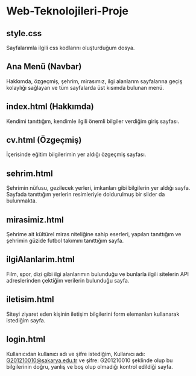 # Web-Teknolojileri-Proje

## style.css
Sayfalarımla ilgili css kodlarını oluşturduğum dosya.
## Ana Menü (Navbar)
Hakkımda, özgeçmiş, şehrim, mirasımız, ilgi alanlarım sayfalarına geçiş kolaylığı sağlayan ve tüm sayfalarda üst kısımda bulunan menü.
## index.html (Hakkımda)
Kendimi tanıttığım, kendimle ilgili önemli bilgiler verdiğim giriş sayfası.
## cv.html (Özgeçmiş)
İçerisinde eğitim bilgilerimin yer aldığı özgeçmiş sayfası.
## sehrim.html
Şehrimin nüfusu, gezilecek yerleri, imkanları gibi bilgilerin yer aldığı sayfa. Sayfada tanıttığım yerlerin resimleriyle doldurulmuş  bir slider da bulunmakta.
## mirasimiz.html
Şehrime ait kültürel miras niteliğine sahip eserleri, yapıları tanıttığım ve şehrimin güzide futbol takımını tanıttığım sayfa. 
## ilgiAlanlarim.html
Film, spor, dizi gibi ilgi alanlarımın bulunduğu ve bunlarla ilgili sitelerin API adreslerinden çektiğim verilerin bulunduğu sayfa.
## iletisim.html
Siteyi ziyaret eden kişinin iletişim bilgilerini form elemanları kullanarak istediğim sayfa.
## login.html
Kullanıcıdan kullanıcı adı ve şifre istediğim, Kullanıcı adı: G201210010@sakarya.edu.tr ve şifre: G201210010   şeklinde olup bu bilgilerinin doğru, yanlış ve boş olup olmadığı kontrol edildiği sayfa.
